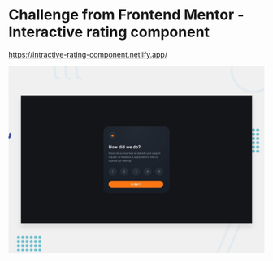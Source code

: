 # Challenge from Frontend Mentor - Interactive rating component

https://intractive-rating-component.netlify.app/

![Design preview for the Interactive rating component coding challenge](./design/desktop-preview.jpg)





